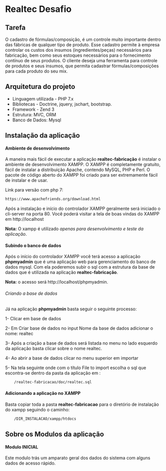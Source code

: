 # Realtec Desafio

## Tarefa

O cadastro de fórmulas/composição, é um controle muito importante dentro das fábricas de qualquer
tipo de produto. Esse cadastro permite à empresa controlar os custos dos insumos (ingredientes/peças)
necessários para fabricação, bem como seus estoques necessários para o fornecimento contínuo de seus
produtos. O cliente deseja uma ferramenta para controle de produtos e seus insumos, que permita cadastrar
fórmulas/composições para cada produto do seu mix.

## Arquitetura do projeto

* Linguagem utilizada - PHP 7.x
* Bibliotecas - Doctrine, jquery, jschart, bootstrap.
* Framework - Zend 3
* Estrutura: MVC, ORM
* Banco de Dados: Mysql

## Instalação da aplicação

#### Ambiente de desenvolvimento

A maneira mais fácil de executar a aplicação **realtec-fabricação** é instalar o ambiente de desenvolvimento
XAMPP. O XAMPP é completamente gratuito, fácil de instalar a distribuição Apache, contendo MySQL, PHP e Perl.
O pacote de código aberto do XAMPP foi criado para ser extremamente fácil de instalar e de usar.

Link para versão com php 7:

```bash
https://www.apachefriends.org/download.html
```
Após a instalação e início do controlador XAMPP geralmente será iniciado o cli-server na porta 80. Você poderá 
visitar a tela de boas vindas do XAMPP em  http://localhost

**Nota:** O xampp é utilizado *apenas para desenvolvimento e teste da aplicação*.

#### Subindo o banco de dados

Após o início do controlador XAMPP você terá acesso a aplicação **phpmyadmin** que é uma aplicação web para gerenciamento
do banco de dados mysql. Com ela poderemos subir o sql com a estrutura da base de dados que é utilizada na aplicação 
**realtec-fabricação**.

**Nota:** o acesso será http://localhost/phpmyadmin.

###### Criando a base de dados

Já na aplicação **phpmyadmin** basta seguir o seguinte processo:

1- Clicar em base de dados

2- Em Criar base de dados no input Nome da base de dados adicionar o nome: realtec

3- Após a criação a base de dados será listada no menu no lado esquerdo da aplicação basta clicar sobre o nome realtec.

4- Ao abrir a base de dados clicar no menu superior em importar

5- Na tela seguinte onde com o título File to import escolha o sql que escontra-se dentro da pasta da aplicação em :

```bash
    /realtec-fabricacao/doc/realtec.sql
```

#### Adicionando a aplicação no XAMPP
Basta copiar toda a pasta **realtec-fabricacao** para o diretório de instalação do xampp seguindo o caminho:

```bash
    /DIR_INSTALACAO/xampp/htdocs
```

## Sobre os Modulos da aplicação

#### Modulo INICIAL

Este modulo trás um amparato geral dos dados do sistema com alguns dados de acesso rápido.


